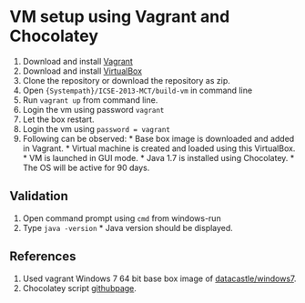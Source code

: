 # VM setup using Vagrant and Chocolatey
  1. Download and install [Vagrant](https://www.vagrantup.com/downloads.html)
  2. Download and install [VirtualBox](https://www.virtualbox.org/wiki/Downloads)
  3. Clone the repository or download the repository as zip.
  4. Open `{Systempath}/ICSE-2013-MCT/build-vm` in command line
  5. Run `vagrant up` from command line.
  6. Login the vm using password `vagrant`
  7. Let the box restart.
  8. Login the vm using `password = vagrant`
  9. Following can be observed:
    * Base box image is downloaded and added in Vagrant.
    * Virtual machine is created and loaded using this VirtualBox.
    * VM is launched in GUI mode.
    * Java 1.7 is installed using Chocolatey.
    * The OS will be active for 90 days.

## Validation
  1. Open command prompt using `cmd` from windows-run
  2. Type `java -version`
    * Java version should be displayed.

## References
  1. Used vagrant Windows 7 64 bit base box image of [datacastle/windows7](https://atlas.hashicorp.com/datacastle/boxes/windows7).
  2. Chocolatey script [githubpage](https://github.com/chocolatey/choco/wiki/Installation#command-line).
